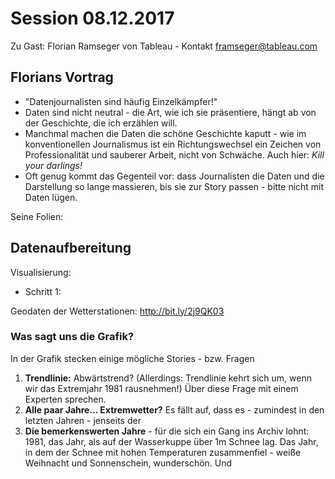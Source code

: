 # Session 08.12.2017


Zu Gast: Florian Ramseger von Tableau - Kontakt framseger@tableau.com

## Florians Vortrag ##

- "Datenjournalisten sind häufig Einzelkämpfer!"
- Daten sind nicht neutral - die Art, wie ich sie präsentiere, hängt ab von der Geschichte, die ich erzählen will. 
- Manchmal machen die Daten die schöne Geschichte kaputt - wie im konventionellen Journalismus ist ein Richtungswechsel
ein Zeichen von Professionalität und sauberer Arbeit, nicht von Schwäche. Auch hier: *Kill your darlings!*
- Oft genug kommt das Gegenteil vor: dass Journalisten die Daten und die Darstellung so lange massieren, bis sie zur Story passen - bitte nicht mit Daten lügen. 

Seine Folien: 

## Datenaufbereitung ##

Visualisierung: 
- Schritt 1: 

Geodaten der Wetterstationen: http://bit.ly/2j9QK03

### Was sagt uns die Grafik? 

In der Grafik stecken einige mögliche Stories - bzw. Fragen
1. **Trendlinie:** Abwärtstrend? (Allerdings: Trendlinie kehrt sich um, wenn wir das Extremjahr 1981 rausnehmen!) Über diese Frage mit einem Experten sprechen. 
2. **Alle paar Jahre... Extremwetter?** Es fällt auf, dass es - zumindest in den letzten Jahren - jenseits der 
3. **Die bemerkenswerten Jahre** - für die sich ein Gang ins Archiv lohnt: 1981, das Jahr, als auf der Wasserkuppe über 1m Schnee lag. Das Jahr, in dem der Schnee mit hohen Temperaturen zusammenfiel - weiße Weihnacht und Sonnenschein, wunderschön. Und 
